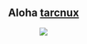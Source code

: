 
<div align="center">
  <h2>Aloha <a href="https://www.linkedin.com/in/tarcnux/" target="_blank">tarcnux</a></h2>
  <img src="https://github.blog/wp-content/uploads/2018/10/46896184-b679fc80-ce30-11e8-88bf-921e9b788f7c.gif?resize=200%2C200" />
</div>
